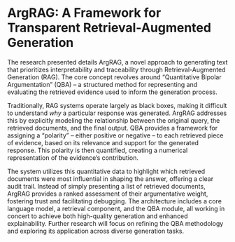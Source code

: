 # ArgRAG: A Framework for Transparent Retrieval-Augmented Generation

The research presented details ArgRAG, a novel approach to generating text that prioritizes interpretability and traceability through Retrieval-Augmented Generation (RAG). The core concept revolves around “Quantitative Bipolar Argumentation” (QBA) – a structured method for representing and evaluating the retrieved evidence used to inform the generation process.

Traditionally, RAG systems operate largely as black boxes, making it difficult to understand *why* a particular response was generated. ArgRAG addresses this by explicitly modeling the relationship between the original query, the retrieved documents, and the final output. QBA provides a framework for assigning a “polarity” – either positive or negative – to each retrieved piece of evidence, based on its relevance and support for the generated response. This polarity is then quantified, creating a numerical representation of the evidence’s contribution.

The system utilizes this quantitative data to highlight which retrieved documents were most influential in shaping the answer, offering a clear audit trail.  Instead of simply presenting a list of retrieved documents, ArgRAG provides a ranked assessment of their argumentative weight, fostering trust and facilitating debugging.  The architecture includes a core language model, a retrieval component, and the QBA module, all working in concert to achieve both high-quality generation and enhanced explainability.  Further research will focus on refining the QBA methodology and exploring its application across diverse generation tasks.